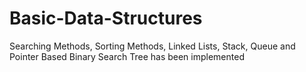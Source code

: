 # Basic-Data-Structures 
Searching Methods, Sorting Methods, Linked Lists, Stack, Queue and  Pointer Based Binary Search Tree has been implemented

